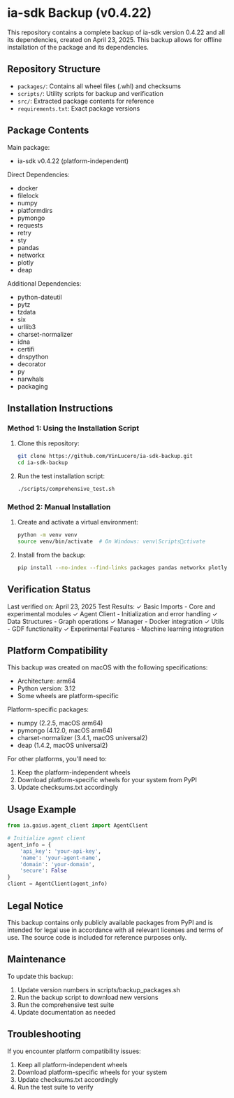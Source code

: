 # ia-sdk Backup (v0.4.22)

This repository contains a complete backup of ia-sdk version 0.4.22 and all its dependencies, created on April 23, 2025. This backup allows for offline installation of the package and its dependencies.

## Repository Structure

- `packages/`: Contains all wheel files (.whl) and checksums
- `scripts/`: Utility scripts for backup and verification
- `src/`: Extracted package contents for reference
- `requirements.txt`: Exact package versions

## Package Contents

Main package:
- ia-sdk v0.4.22 (platform-independent)

Direct Dependencies:
- docker
- filelock
- numpy
- platformdirs
- pymongo
- requests
- retry
- sty
- pandas
- networkx
- plotly
- deap

Additional Dependencies:
- python-dateutil
- pytz
- tzdata
- six
- urllib3
- charset-normalizer
- idna
- certifi
- dnspython
- decorator
- py
- narwhals
- packaging

## Installation Instructions

### Method 1: Using the Installation Script

1. Clone this repository:
   ```bash
   git clone https://github.com/VinLucero/ia-sdk-backup.git
   cd ia-sdk-backup
   ```

2. Run the test installation script:
   ```bash
   ./scripts/comprehensive_test.sh
   ```

### Method 2: Manual Installation

1. Create and activate a virtual environment:
   ```bash
   python -m venv venv
   source venv/bin/activate  # On Windows: venv\Scriptsctivate
   ```

2. Install from the backup:
   ```bash
   pip install --no-index --find-links packages pandas networkx plotly deap ia-sdk
   ```

## Verification Status

Last verified on: April 23, 2025
Test Results:
✓ Basic Imports - Core and experimental modules
✓ Agent Client - Initialization and error handling
✓ Data Structures - Graph operations
✓ Manager - Docker integration
✓ Utils - GDF functionality
✓ Experimental Features - Machine learning integration

## Platform Compatibility

This backup was created on macOS with the following specifications:
- Architecture: arm64
- Python version: 3.12
- Some wheels are platform-specific

Platform-specific packages:
- numpy (2.2.5, macOS arm64)
- pymongo (4.12.0, macOS arm64)
- charset-normalizer (3.4.1, macOS universal2)
- deap (1.4.2, macOS universal2)

For other platforms, you'll need to:
1. Keep the platform-independent wheels
2. Download platform-specific wheels for your system from PyPI
3. Update checksums.txt accordingly

## Usage Example

```python
from ia.gaius.agent_client import AgentClient

# Initialize agent client
agent_info = {
    'api_key': 'your-api-key',
    'name': 'your-agent-name',
    'domain': 'your-domain',
    'secure': False
}
client = AgentClient(agent_info)
```

## Legal Notice

This backup contains only publicly available packages from PyPI and is intended for legal use in accordance with all relevant licenses and terms of use. The source code is included for reference purposes only.

## Maintenance

To update this backup:
1. Update version numbers in scripts/backup_packages.sh
2. Run the backup script to download new versions
3. Run the comprehensive test suite
4. Update documentation as needed

## Troubleshooting

If you encounter platform compatibility issues:
1. Keep all platform-independent wheels
2. Download platform-specific wheels for your system
3. Update checksums.txt accordingly
4. Run the test suite to verify
